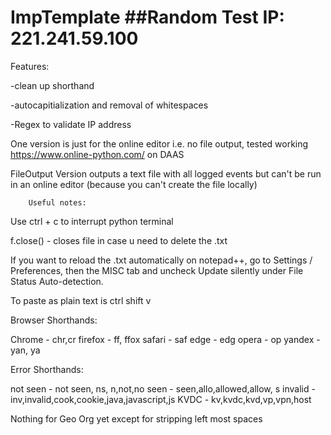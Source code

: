 # ImpTemplate ##Random Test IP: 221.241.59.100

Features:

-clean up shorthand

-autocapitialization and removal of whitespaces

-Regex to validate IP address



One version is just for the online editor i.e. no file output, tested working https://www.online-python.com/ on DAAS


FileOutput Version outputs a text file with all logged events but can't be run in an online editor (because you can't create the file locally)


		Useful notes:

Use ctrl + c to interrupt python terminal

f.close() - closes file in case u need to delete the .txt

If you want to reload the .txt automatically on notepad++, go to Settings / Preferences, then the MISC tab and uncheck Update silently under File Status Auto-detection.

To paste as plain text is ctrl shift v

Browser Shorthands:

Chrome - chr,cr
firefox - ff, ffox
safari - saf
edge - edg
opera - op
yandex - yan, ya

Error Shorthands:

not seen - not seen, ns, n,not,no
seen - seen,allo,allowed,allow, s
invalid - inv,invalid,cook,cookie,java,javascript,js
KVDC - kv,kvdc,kvd,vp,vpn,host

Nothing for Geo Org yet except for stripping left most spaces

